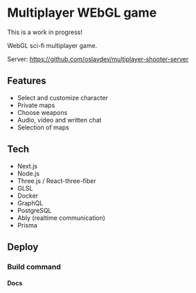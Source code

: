 # Multiplayer WEbGL game

This is a work in progress!

WebGL sci-fi multiplayer game.

Server: https://github.com/oslavdev/multiplayer-shooter-server

## Features

- Select and customize character
- Private maps
- Choose weapons
- Audio, video and written chat
- Selection of maps

## Tech

- Next.js
- Node.js 
- Three.js / React-three-fiber
- GLSL
- Docker
- GraphQL
- PostgreSQL
- Ably (realtime communication)
- Prisma

## Deploy

### Build command

#### Docs
